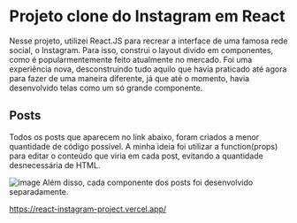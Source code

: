 # Projeto clone do Instagram em React

Nesse projeto, utilizei React.JS para recrear a interface de uma famosa rede social, o Instagram.
Para isso, construi o layout divido em componentes, como é popularmentemente feito atualmente no mercado. Foi uma experiência nova, desconstruindo tudo aquilo que havia praticado até agora para fazer de uma maneira diferente, já que até o momento, havia desenvolvido telas como um só grande componente.


## Posts

Todos os posts que aparecem no link abaixo, foram criados a menor quantidade de código possível. A minha ideia foi utilizar a function(props) para editar o conteúdo que viria em cada post, evitando a quantidade desnecessária de HTML.

![image](https://user-images.githubusercontent.com/110692090/197644050-cec2d53d-e9f5-4183-b089-d0450b95cf35.png)
Além disso, cada componente dos posts foi desenvolvido separadamente.




https://react-instagram-project.vercel.app/



